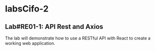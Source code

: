 # labsCifo-2

## Lab#RE01-1: API Rest and Axios 
The lab will demonstrate how to use a RESTful API with React to create a working web application.
